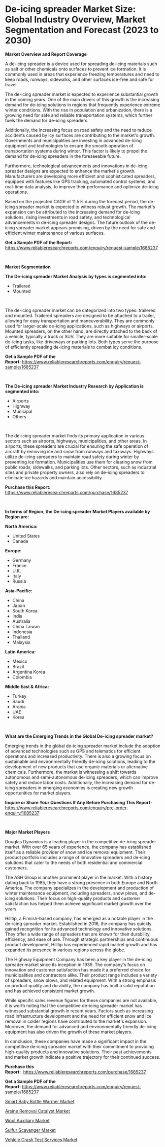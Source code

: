 <p><h1>De-icing spreader Market Size: Global Industry Overview, Market Segmentation and Forecast (2023 to 2030)</h1></p><p><strong>Market Overview and Report Coverage</strong></p>
<p><p>A de-icing spreader is a device used for spreading de-icing materials such as salt or other chemicals onto surfaces to prevent ice formation. It is commonly used in areas that experience freezing temperatures and need to keep roads, runways, sidewalks, and other surfaces ice-free and safe for travel.</p><p>The de-icing spreader market is expected to experience substantial growth in the coming years. One of the main drivers of this growth is the increasing demand for de-icing solutions in regions that frequently experience extreme winter conditions. With the rise in population and urbanization, there is a growing need for safe and reliable transportation systems, which further fuels the demand for de-icing spreaders.</p><p>Additionally, the increasing focus on road safety and the need to reduce accidents caused by icy surfaces are contributing to the market's growth. Governments and municipalities are investing in advanced de-icing equipment and technologies to ensure the smooth operation of transportation systems during winter. This factor is likely to propel the demand for de-icing spreaders in the foreseeable future.</p><p>Furthermore, technological advancements and innovations in de-icing spreader designs are expected to enhance the market's growth. Manufacturers are developing more efficient and sophisticated spreaders, equipped with features like GPS tracking, automated control systems, and real-time data analysis, to improve their performance and optimize de-icing operations.</p><p>Based on the projected CAGR of 11.5% during the forecast period, the de-icing spreader market is expected to witness robust growth. The market's expansion can be attributed to the increasing demand for de-icing solutions, rising investments in road safety, and technological advancements in de-icing spreader designs. The future outlook of the de-icing spreader market appears promising, driven by the need for safe and efficient winter maintenance of various surfaces.</p></p>
<p><strong>Get a Sample PDF of the Report:</strong> <a href="https://www.reliableresearchreports.com/enquiry/request-sample/1685237">https://www.reliableresearchreports.com/enquiry/request-sample/1685237</a></p>
<p>&nbsp;</p>
<p><strong>Market Segmentation</strong></p>
<p><strong>The De-icing spreader Market Analysis by types is segmented into:</strong></p>
<p><ul><li>Trailered</li><li>Mounted</li></ul></p>
<p>&nbsp;</p>
<p><p>The de-icing spreader market can be categorized into two types: trailered and mounted. Trailered spreaders are designed to be attached to a trailer, allowing for easy transportation and maneuverability. They are commonly used for larger-scale de-icing applications, such as highways or airports. Mounted spreaders, on the other hand, are directly attached to the back of a vehicle, typically a truck or SUV. They are more suitable for smaller-scale de-icing tasks, like driveways or parking lots. Both types serve the purpose of efficiently spreading de-icing materials to combat icy conditions.</p></p>
<p><strong>Get a Sample PDF of the Report:</strong>&nbsp;<a href="https://www.reliableresearchreports.com/enquiry/request-sample/1685237">https://www.reliableresearchreports.com/enquiry/request-sample/1685237</a></p>
<p>&nbsp;</p>
<p><strong>The De-icing spreader Market Industry Research by Application is segmented into:</strong></p>
<p><ul><li>Airports</li><li>Highway</li><li>Municipal</li><li>Others</li></ul></p>
<p>&nbsp;</p>
<p><p>The de-icing spreader market finds its primary application in various sectors such as airports, highways, municipalities, and other areas. In airports, these spreaders are crucial for ensuring the safe operation of aircraft by removing ice and snow from runways and taxiways. Highways utilize de-icing spreaders to maintain road safety during winter by preventing ice formation. Municipalities use them for clearing snow from public roads, sidewalks, and parking lots. Other sectors, such as industrial sites and private property owners, also rely on de-icing spreaders to eliminate ice hazards and maintain accessibility.</p></p>
<p><strong>Purchase this Report:</strong>&nbsp; <a href="https://www.reliableresearchreports.com/purchase/1685237">https://www.reliableresearchreports.com/purchase/1685237</a></p>
<p>&nbsp;</p>
<p><strong>In terms of Region, the De-icing spreader Market Players available by Region are:</strong></p>
<p>
    <p> <strong> North America: </strong>
        <ul>
            <li>United States</li>
            <li>Canada</li>
        </ul>
        </p> 
    <p> <strong> Europe: </strong>
        <ul>
            <li>Germany</li>
            <li>France</li>
            <li>U.K.</li>
            <li>Italy</li>
            <li>Russia</li>
        </ul>
        </p> 
    <p> <strong> Asia-Pacific: </strong>
        <ul>
            <li>China</li>
            <li>Japan</li>
            <li>South Korea</li>
            <li>India</li>
            <li>Australia</li>
            <li>China Taiwan</li>
            <li>Indonesia</li>
            <li>Thailand</li>
            <li>Malaysia</li>
        </ul>
        </p> 
    <p> <strong> Latin America: </strong>
        <ul>
            <li>Mexico</li>
            <li>Brazil</li>
            <li>Argentina Korea</li>
            <li>Colombia</li>
        </ul>
        </p> 
    <p> <strong> Middle East & Africa: </strong>
        <ul>
            <li>Turkey</li>
            <li>Saudi</li>
            <li>Arabia</li>
            <li>UAE</li>
            <li>Korea</li>
        </ul>
    </p>
    </p>
<p>&nbsp;</p>
<p><strong>What are the Emerging Trends in the Global De-icing spreader market?</strong></p>
<p><p>Emerging trends in the global de-icing spreader market include the adoption of advanced technologies such as GPS and telematics for efficient operations and increased productivity. There is also a growing focus on sustainable and environmentally friendly de-icing solutions, leading to the development of new products that use organic materials or alternative chemicals. Furthermore, the market is witnessing a shift towards autonomous and semi-autonomous de-icing spreaders, which can improve safety and reduce labor costs. Additionally, the increasing demand for de-icing spreaders in emerging economies is creating new growth opportunities for market players.</p></p>
<p><strong>Inquire or Share Your Questions If Any Before Purchasing This Report</strong>- <a href="https://www.reliableresearchreports.com/enquiry/pre-order-enquiry/1685237">https://www.reliableresearchreports.com/enquiry/pre-order-enquiry/1685237</a></p>
<p>&nbsp;</p>
<p><strong>Major Market Players</strong></p>
<p><p>Douglas Dynamics is a leading player in the competitive de-icing spreader market. With over 65 years of experience, the company has established itself as a reliable provider of snow and ice removal equipment. Their product portfolio includes a range of innovative spreaders and de-icing solutions that cater to the needs of both residential and commercial customers.</p><p>The ASH Group is another prominent player in the market. With a history dating back to 1985, they have a strong presence in both Europe and North America. The company specializes in the development and production of winter maintenance equipment, including spreaders, snow plows, and de-icing solutions. Their focus on high-quality products and customer satisfaction has helped them achieve significant market growth over the years.</p><p>Hilltip, a Finnish-based company, has emerged as a notable player in the de-icing spreader market. Established in 2016, the company has quickly gained recognition for its advanced technology and innovative solutions. They offer a wide range of spreaders that are known for their durability, efficiency, and ease of use. Through strategic partnerships and continuous product development, Hilltip has experienced rapid market growth and has expanded its presence in various regions across the globe.</p><p>The Highway Equipment Company has been a key player in the de-icing spreader market since its inception in 1939. The company's focus on innovation and customer satisfaction has made it a preferred choice for municipalities and contractors alike. Their product range includes a variety of spreaders, snow plows, and related equipment. With a strong emphasis on product quality and durability, the company has built a solid reputation and has achieved consistent market growth.</p><p>While specific sales revenue figures for these companies are not available, it is worth noting that the competitive de-icing spreader market has witnessed substantial growth in recent years. Factors such as increasing road infrastructure development and the need for efficient snow and ice removal in colder regions have contributed to the market's expansion. Moreover, the demand for advanced and environmentally friendly de-icing equipment has also driven the growth of these market players.</p><p>In conclusion, these companies have made a significant impact in the competitive de-icing spreader market with their commitment to providing high-quality products and innovative solutions. Their past achievements and market growth indicate a positive trajectory for their continued success.</p></p>
<p><strong>Purchase this Report:</strong>&nbsp;&nbsp;<a href="https://www.reliableresearchreports.com/purchase/1685237">https://www.reliableresearchreports.com/purchase/1685237</a></p>
<p></p>
<p><strong>Get a Sample PDF of the Report:</strong>&nbsp;<a href="https://www.reliableresearchreports.com/enquiry/request-sample/1685237">https://www.reliableresearchreports.com/enquiry/request-sample/1685237</a></p>
<p><p><a href="https://medium.com/@sheilahaley2023/smart-baby-bottle-warmer-market-exploring-market-share-market-trends-and-future-growth-671cc3006a34">Smart Baby Bottle Warmer Market</a></p><p><a href="https://github.com/sheetalreportprime/Market-Research-Report-List-1/blob/main/arsine-removal-catalyst-market.md">Arsine Removal Catalyst Market</a></p><p><a href="https://www.linkedin.com/pulse/wool-auxiliary-market-size-share-global-analysis-report/">Wool Auxiliary Market</a></p><p><a href="https://github.com/shivangireportprime/Market-Research-Report-List-1/blob/main/sulfur-scavenger-market.md">Sulfur Scavenger Market</a></p><p><a href="https://medium.com/@marvinwalsh2023/vehicle-crash-test-services-market-analysis-and-sze-forecasted-for-period-from-2023-to-2030-3a68cb09af04">Vehicle Crash Test Services Market</a></p></p>